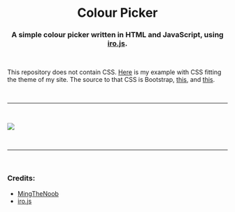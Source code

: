 <h1 align="center">Colour Picker</h1>
<h3 align="center">A simple colour picker written in HTML and JavaScript, using <a href="https://iro.js.org/">iro.js</a>.</h3>

<br>

<p align="left">This repository does not contain CSS. <a href="https://mingsutilities.com/web-tools/colour-picker">Here</a> is my example with CSS fitting the theme of my site. The source to that CSS is Bootstrap, <a href="https://cdn.mingsutilities.com/utilities/web-tools/colour-picker/main.css">this</a>, and <a href="https://cdn.mingsutilities.com/utilities/css/main.css">this</a>.</p>

&nbsp;
___
&nbsp;

<img align="center" src="https://cdn.mingsutilities.com/utilities/web-tools/colour-picker/imgs/cover.png">

&nbsp;
___
&nbsp;
<h3 align="left">Credits:</h3>
<ul>
    <li>
        <a href="https://github.com/MingTheNoob">MingTheNoob</a>
    </li>
    <li>
        <a href="https://iro.js.org/">iro.js</a>
    </li>
</ul>
